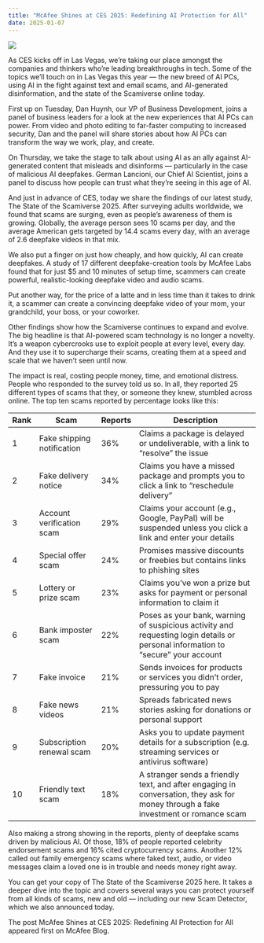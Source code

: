 ```yaml
---
title: "McAfee Shines at CES 2025: Redefining AI Protection for All"
date: 2025-01-07
---
```


![](https://www.mcafee.com/blogs/wp-content/uploads/2025/01/300x200_Blog_CES-2-300x200.png)

As CES kicks off in Las Vegas, we’re taking our place amongst the companies and thinkers who’re leading breakthroughs in tech. Some of the topics we’ll touch on in Las Vegas this year — the new breed of AI PCs, using AI in the fight against text and email scams, and AI-generated disinformation, and the state of the Scamiverse online today.

First up on Tuesday, Dan Huynh, our VP of Business Development, joins a panel of business leaders for a look at the new experiences that AI PCs can power. From video and photo editing to far-faster computing to increased security, Dan and the panel will share stories about how AI PCs can transform the way we work, play, and create.

On Thursday, we take the stage to talk about using AI as an ally against AI-generated content that misleads and disinforms — particularly in the case of malicious AI deepfakes. German Lancioni, our Chief AI Scientist, joins a panel to discuss how people can trust what they’re seeing in this age of AI.

And just in advance of CES, today we share the findings of our latest study, The State of the Scamiverse 2025. After surveying adults worldwide, we found that scams are surging, even as people’s awareness of them is growing. Globally, the average person sees 10 scams per day, and the average American gets targeted by 14.4 scams every day, with an average of 2.6 deepfake videos in that mix.

We also put a finger on just how cheaply, and how quickly, AI can create deepfakes. A study of 17 different deepfake-creation tools by McAfee Labs found that for just $5 and 10 minutes of setup time, scammers can create powerful, realistic-looking deepfake video and audio scams.

Put another way, for the price of a latte and in less time than it takes to drink it, a scammer can create a convincing deepfake video of your mom, your grandchild, your boss, or your coworker.

Other findings show how the Scamiverse continues to expand and evolve. The big headline is that AI-powered scam technology is no longer a novelty. It’s a weapon cybercrooks use to exploit people at every level, every day. And they use it to supercharge their scams, creating them at a speed and scale that we haven’t seen until now.

The impact is real, costing people money, time, and emotional distress. People who responded to the survey told us so. In all, they reported 25 different types of scams that they, or someone they knew, stumbled across online. The top ten scams reported by percentage looks like this:

| **Rank** | **Scam** | **Reports** | **Description** |
| --- | --- | --- | --- |
| 1 | Fake shipping notification | 36% | Claims a package is delayed or undeliverable, with a link to “resolve” the issue |
| 2 | Fake delivery notice | 34% | Claims you have a missed package and prompts you to click a link to “reschedule delivery” |
| 3 | Account verification scam | 29% | Claims your account (e.g., Google, PayPal) will be suspended unless you click a link and enter your details |
| 4 | Special offer scam | 24% | Promises massive discounts or freebies but contains links to phishing sites |
| 5 | Lottery or prize scam | 23% | Claims you’ve won a prize but asks for payment or personal information to claim it |
| 6 | Bank imposter scam | 22% | Poses as your bank, warning of suspicious activity and requesting login details or personal information to “secure” your account |
| 7 | Fake invoice | 21% | Sends invoices for products or services you didn’t order, pressuring you to pay |
| 8 | Fake news videos | 21% | Spreads fabricated news stories asking for donations or personal support |
| 9 | Subscription renewal scam | 20% | Asks you to update payment details for a subscription (e.g. streaming services or antivirus software) |
| 10 | Friendly text scam | 18% | A stranger sends a friendly text, and after engaging in conversation, they ask for money through a fake investment or romance scam |

Also making a strong showing in the reports, plenty of deepfake scams driven by malicious AI. Of those, 18% of people reported celebrity endorsement scams and 16% cited cryptocurrency scams. Another 12% called out family emergency scams where faked text, audio, or video messages claim a loved one is in trouble and needs money right away.

You can get your copy of The State of the Scamiverse 2025 here. It takes a deeper dive into the topic and covers several ways you can protect yourself from all kinds of scams, new and old — including our new Scam Detector, which we also announced today.

The post McAfee Shines at CES 2025: Redefining AI Protection for All appeared first on McAfee Blog.
